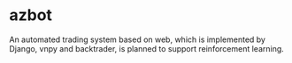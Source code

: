 # azbot
An automated trading system based on web, which is implemented by Django, vnpy and backtrader, is planned to support reinforcement learning.
